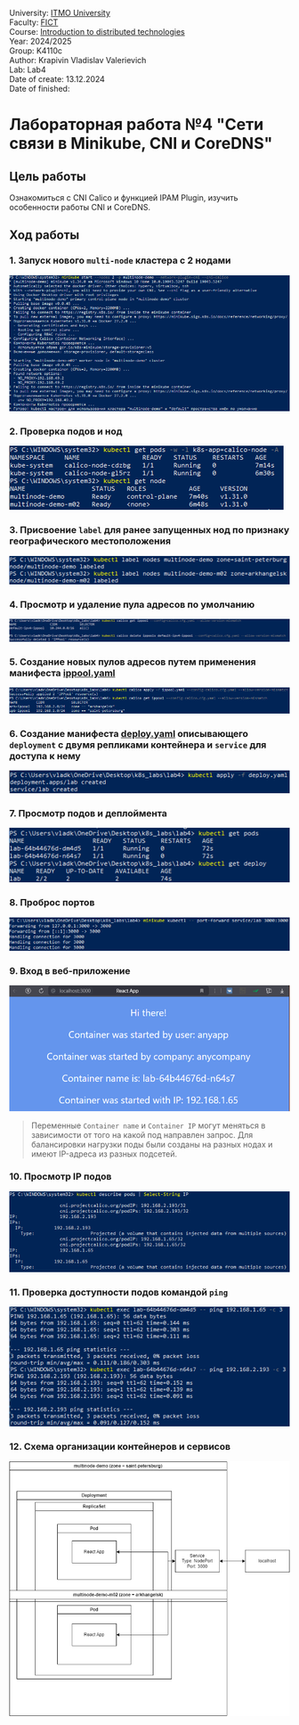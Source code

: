 University: [ITMO University](https://itmo.ru/ru/)\
Faculty: [FICT](https://fict.itmo.ru)\
Course: [Introduction to distributed technologies](https://github.com/itmo-ict-faculty/introduction-to-distributed-technologies)\
Year: 2024/2025\
Group: K4110c\
Author: Krapivin Vladislav Valerievich\
Lab: Lab4\
Date of create: 13.12.2024\
Date of finished:

# Лабораторная работа №4 "Сети связи в Minikube, CNI и CoreDNS"
## Цель работы
Ознакомиться с CNI Calico и функцией IPAM Plugin, изучить особенности работы CNI и CoreDNS.
## Ход работы
### 1. Запуск нового `multi-node` кластера с 2 нодами
![minikube_start](pics/minikube_start.png)
### 2. Проверка подов и нод
![podesnodes](pics/podesnodes.png)
### 3. Присвоение `label` для ранее запущенных нод по признаку географического местоположения
![labels](pics/labels.png)
### 4. Просмотр и удаление пула адресов по умолчанию
![ippool_config](pics/ippool_config.png)
### 5. Создание новых пулов адресов путем применения манифеста [ippool.yaml](source/ippool.yaml)
![ippool_apply](pics/ippool_apply.png)
### 6. Создание манифеста [deploy.yaml](source/deploy.yaml) описывающего `deployment` с двумя репликами контейнера и `service` для доступа к нему
![deploy](pics/deploy.png)
### 7. Просмотр подов и деплоймента
![getpodsanddeploy](pics/getpodsanddeploy.png)
### 8. Проброс портов
![port-forward](pics/port-forward.png)
### 9. Вход в веб-приложение
![reactapp](pics/react_app.png)
>Переменные `Container name` и `Container IP` могут меняться в зависимости от того на какой под направлен запрос. Для балансировки нагрузки поды были созданы на разных нодах и имеют IP-адреса из разных подсетей.
### 10. Просмотр IP подов
![podIP](pics/podIP.png)
### 11. Проверка доступности подов командой `ping`
![ping](pics/ping.png)
### 12. Схема организации контейнеров и сервисов
![scheme](pics/scheme.drawio.png)
